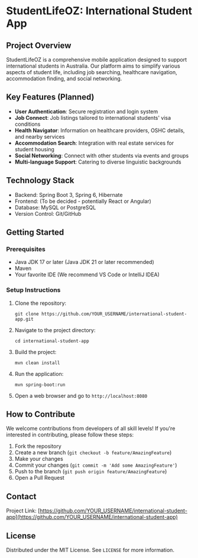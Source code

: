 # StudentLifeOZ: International Student App

## Project Overview
StudentLifeOZ is a comprehensive mobile application designed to support international students in Australia. Our platform aims to simplify various aspects of student life, including job searching, healthcare navigation, accommodation finding, and social networking.

## Key Features (Planned)
- **User Authentication**: Secure registration and login system
- **Job Connect**: Job listings tailored to international students' visa conditions
- **Health Navigator**: Information on healthcare providers, OSHC details, and nearby services
- **Accommodation Search**: Integration with real estate services for student housing
- **Social Networking**: Connect with other students via events and groups
- **Multi-language Support**: Catering to diverse linguistic backgrounds

## Technology Stack
- Backend: Spring Boot 3, Spring 6, Hibernate
- Frontend: (To be decided - potentially React or Angular)
- Database: MySQL or PostgreSQL
- Version Control: Git/GitHub

## Getting Started
### Prerequisites
- Java JDK 17 or later (Java JDK 21 or later recommended)
- Maven
- Your favorite IDE (We recommend VS Code or IntelliJ IDEA)

### Setup Instructions
1. Clone the repository:
   ```
   git clone https://github.com/YOUR_USERNAME/international-student-app.git
   ```
2. Navigate to the project directory:
   ```
   cd international-student-app
   ```
3. Build the project:
   ```
   mvn clean install
   ```
4. Run the application:
   ```
   mvn spring-boot:run
   ```
5. Open a web browser and go to `http://localhost:8080`

## How to Contribute
We welcome contributions from developers of all skill levels! If you're interested in contributing, please follow these steps:
1. Fork the repository
2. Create a new branch (`git checkout -b feature/AmazingFeature`)
3. Make your changes
4. Commit your changes (`git commit -m 'Add some AmazingFeature'`)
5. Push to the branch (`git push origin feature/AmazingFeature`)
6. Open a Pull Request

## Contact
Project Link: [https://github.com/YOUR_USERNAME/international-student-app](https://github.com/YOUR_USERNAME/international-student-app)

## License
Distributed under the MIT License. See `LICENSE` for more information.